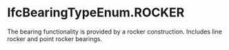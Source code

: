 IfcBearingTypeEnum.ROCKER
=========================
The bearing functionality is provided by a rocker construction. Includes line
rocker and point rocker bearings.


